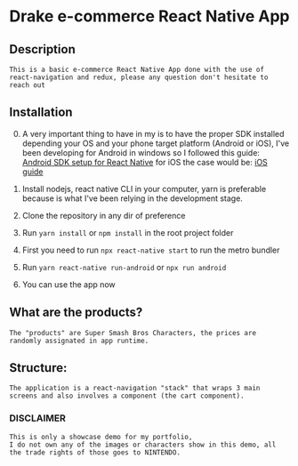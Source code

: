 # Drake e-commerce React Native App

## Description
	This is a basic e-commerce React Native App done with the use of react-navigation and redux, please any question don't hesitate to reach out

## Installation
 0. A very important thing to have in my is to have the proper SDK installed depending your OS and your phone target platform (Android or iOS), I've been developing for Android in windows so I followed this guide: [Android SDK setup for React Native](https://reactnative.dev/docs/environment-setup#android-sdk)
 for iOS the case would be: [iOS guide](https://reactnative.dev/docs/environment-setup?platform=ios&os=macos#installing-dependencies)

 1. Install nodejs, react native CLI in your computer, yarn is preferable because is what I've been relying in the development stage.
 2. Clone the repository in any dir of preference
 3. Run `yarn install` or `npm install` in the root project folder
 4. First you need to run `npx react-native start` to run the metro bundler
 5. Run `yarn react-native run-android` or `npx run android`
 6. You can use the app now

## What are the products?
	The "products" are Super Smash Bros Characters, the prices are randomly assignated in app runtime.

## Structure:
	The application is a react-navigation "stack" that wraps 3 main screens and also involves a component (the cart component).

### DISCLAIMER
	This is only a showcase demo for my portfolio,
	I do not own any of the images or characters show in this demo, all the trade rights of those goes to NINTENDO.
